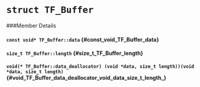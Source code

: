 # `struct TF_Buffer`





###Member Details

#### `const void* TF_Buffer::data` {#const_void_TF_Buffer_data}





#### `size_t TF_Buffer::length` {#size_t_TF_Buffer_length}





#### `void(* TF_Buffer::data_deallocator) (void *data, size_t length))(void *data, size_t length)` {#void_TF_Buffer_data_deallocator_void_data_size_t_length_}





